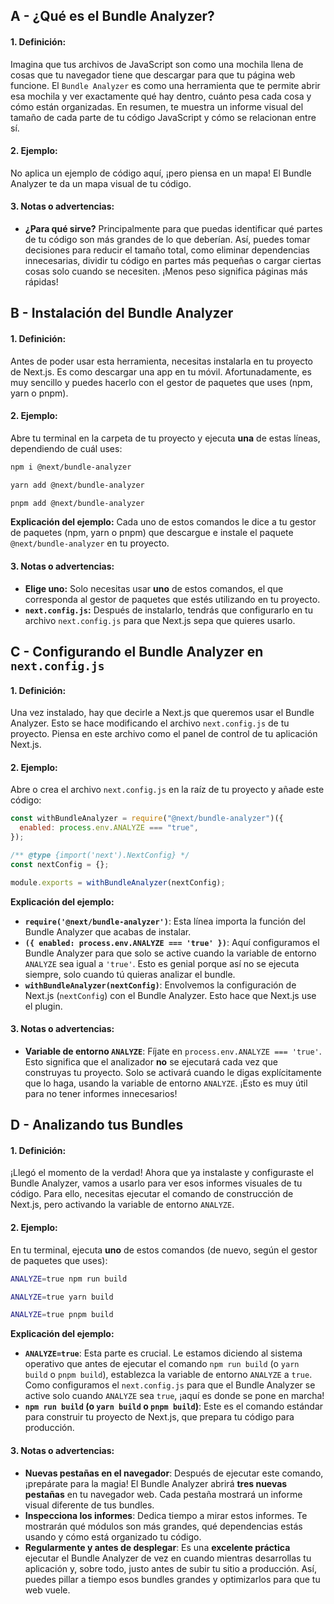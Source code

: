 ## A - ¿Qué es el Bundle Analyzer?

#### 1. **Definición:**

Imagina que tus archivos de JavaScript son como una mochila llena de cosas que tu navegador tiene que descargar para que tu página web funcione. El `Bundle Analyzer` es como una herramienta que te permite abrir esa mochila y ver exactamente qué hay dentro, cuánto pesa cada cosa y cómo están organizadas. En resumen, te muestra un informe visual del tamaño de cada parte de tu código JavaScript y cómo se relacionan entre sí.

#### 2. **Ejemplo:**

No aplica un ejemplo de código aquí, ¡pero piensa en un mapa! El Bundle Analyzer te da un mapa visual de tu código.

#### 3. **Notas o advertencias:**

- **¿Para qué sirve?** Principalmente para que puedas identificar qué partes de tu código son más grandes de lo que deberían. Así, puedes tomar decisiones para reducir el tamaño total, como eliminar dependencias innecesarias, dividir tu código en partes más pequeñas o cargar ciertas cosas solo cuando se necesiten. ¡Menos peso significa páginas más rápidas!

## B - Instalación del Bundle Analyzer

#### 1. **Definición:**

Antes de poder usar esta herramienta, necesitas instalarla en tu proyecto de Next.js. Es como descargar una app en tu móvil. Afortunadamente, es muy sencillo y puedes hacerlo con el gestor de paquetes que uses (npm, yarn o pnpm).

#### 2. **Ejemplo:**

Abre tu terminal en la carpeta de tu proyecto y ejecuta **una** de estas líneas, dependiendo de cuál uses:

```bash
npm i @next/bundle-analyzer
```

```bash
yarn add @next/bundle-analyzer
```

```bash
pnpm add @next/bundle-analyzer
```

**Explicación del ejemplo:**
Cada uno de estos comandos le dice a tu gestor de paquetes (npm, yarn o pnpm) que descargue e instale el paquete `@next/bundle-analyzer` en tu proyecto.

#### 3. **Notas o advertencias:**

- **Elige uno:** Solo necesitas usar **uno** de estos comandos, el que corresponda al gestor de paquetes que estés utilizando en tu proyecto.
- **`next.config.js`:** Después de instalarlo, tendrás que configurarlo en tu archivo `next.config.js` para que Next.js sepa que quieres usarlo.

## C - Configurando el Bundle Analyzer en `next.config.js`

#### 1. **Definición:**

Una vez instalado, hay que decirle a Next.js que queremos usar el Bundle Analyzer. Esto se hace modificando el archivo `next.config.js` de tu proyecto. Piensa en este archivo como el panel de control de tu aplicación Next.js.

#### 2. **Ejemplo:**

Abre o crea el archivo `next.config.js` en la raíz de tu proyecto y añade este código:

```javascript
const withBundleAnalyzer = require("@next/bundle-analyzer")({
  enabled: process.env.ANALYZE === "true",
});

/** @type {import('next').NextConfig} */
const nextConfig = {};

module.exports = withBundleAnalyzer(nextConfig);
```

**Explicación del ejemplo:**

- **`require('@next/bundle-analyzer')`**: Esta línea importa la función del Bundle Analyzer que acabas de instalar.
- **`({ enabled: process.env.ANALYZE === 'true' })`**: Aquí configuramos el Bundle Analyzer para que solo se active cuando la variable de entorno `ANALYZE` sea igual a `'true'`. Esto es genial porque así no se ejecuta siempre, solo cuando tú quieras analizar el bundle.
- **`withBundleAnalyzer(nextConfig)`**: Envolvemos la configuración de Next.js (`nextConfig`) con el Bundle Analyzer. Esto hace que Next.js use el plugin.

#### 3. **Notas o advertencias:**

- **Variable de entorno `ANALYZE`**: Fíjate en `process.env.ANALYZE === 'true'`. Esto significa que el analizador **no** se ejecutará cada vez que construyas tu proyecto. Solo se activará cuando le digas explícitamente que lo haga, usando la variable de entorno `ANALYZE`. ¡Esto es muy útil para no tener informes innecesarios!

## D - Analizando tus Bundles

#### 1. **Definición:**

¡Llegó el momento de la verdad! Ahora que ya instalaste y configuraste el Bundle Analyzer, vamos a usarlo para ver esos informes visuales de tu código. Para ello, necesitas ejecutar el comando de construcción de Next.js, pero activando la variable de entorno `ANALYZE`.

#### 2. **Ejemplo:**

En tu terminal, ejecuta **uno** de estos comandos (de nuevo, según el gestor de paquetes que uses):

```bash
ANALYZE=true npm run build
```

```bash
ANALYZE=true yarn build
```

```bash
ANALYZE=true pnpm build
```

**Explicación del ejemplo:**

- **`ANALYZE=true`**: Esta parte es crucial. Le estamos diciendo al sistema operativo que antes de ejecutar el comando `npm run build` (o `yarn build` o `pnpm build`), establezca la variable de entorno `ANALYZE` a `true`. Como configuramos el `next.config.js` para que el Bundle Analyzer se active solo cuando `ANALYZE` sea `true`, ¡aquí es donde se pone en marcha!
- **`npm run build` (o `yarn build` o `pnpm build`)**: Este es el comando estándar para construir tu proyecto de Next.js, que prepara tu código para producción.

#### 3. **Notas o advertencias:**

- **Nuevas pestañas en el navegador**: Después de ejecutar este comando, ¡prepárate para la magia! El Bundle Analyzer abrirá **tres nuevas pestañas** en tu navegador web. Cada pestaña mostrará un informe visual diferente de tus bundles.
- **Inspecciona los informes**: Dedica tiempo a mirar estos informes. Te mostrarán qué módulos son más grandes, qué dependencias estás usando y cómo está organizado tu código.
- **Regularmente y antes de desplegar**: Es una **excelente práctica** ejecutar el Bundle Analyzer de vez en cuando mientras desarrollas tu aplicación y, sobre todo, justo antes de subir tu sitio a producción. Así, puedes pillar a tiempo esos bundles grandes y optimizarlos para que tu web vuele.
